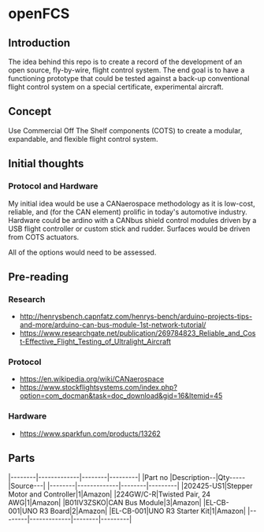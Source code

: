# openFCS

## Introduction

The idea behind this repo is to create a record of the development of an open source, fly-by-wire, flight control system.  The end goal is to have a functioning prototype that could be tested against a back-up conventional flight control system on a special certificate, experimental aircraft.

## Concept

Use Commercial Off The Shelf components (COTS) to create a modular, expandable, and flexible flight control system.

## Initial thoughts

### Protocol and Hardware

My initial idea would be use a CANaerospace methodology as it is low-cost, reliable, and (for the CAN element) prolific in today's automotive industry.  Hardware could be ardino with a CANbus shield control modules driven by a USB flight controller or custom stick and rudder.  Surfaces would be driven from COTS actuators.

All of the options would need to be assessed.

## Pre-reading

### Research

- http://henrysbench.capnfatz.com/henrys-bench/arduino-projects-tips-and-more/arduino-can-bus-module-1st-network-tutorial/
- https://www.researchgate.net/publication/269784823_Reliable_and_Cost-Effective_Flight_Testing_of_Ultralight_Aircraft

### Protocol

- https://en.wikipedia.org/wiki/CANaerospace
- https://www.stockflightsystems.com/index.php?option=com_docman&task=doc_download&gid=16&Itemid=45

### Hardware

- https://www.sparkfun.com/products/13262

## Parts

|--------|-------------|--------|---------|
|Part no |Description--|Qty-----|Source---|
|--------|-------------|--------|---------|
|202425-US1|Stepper Motor and Controller|1|Amazon|
|224GW/C-R|Twisted Pair, 24 AWG|1|Amazon|
|B01IV3ZSKO|CAN Bus Module|3|Amazon|
|EL-CB-001|UNO R3 Board|2|Amazon|
|EL-CB-001|UNO R3 Starter Kit|1|Amazon|
|--------|-------------|--------|---------|

